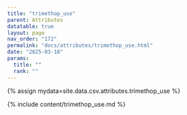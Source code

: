 ```yaml
---
title: "trimethop_use"
parent: Attributes
datatable: true
layout: page
nav_order: "172"
permalink: "docs/attributes/trimethop_use.html"
date: "2025-03-18"
params:
  title: ""
  rank: ""
---
```

{% assign mydata=site.data.csv.attributes.trimethop_use %} 

{% include content/trimethop_use.md %}

